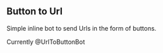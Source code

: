 ## Button to Url

Simple inline bot to send Urls in the form of buttons.

Currently @UrlToButtonBot
